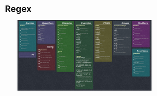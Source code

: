 # Regex

<figure><img src="../.gitbook/assets/image (3) (1) (1).png" alt=""><figcaption></figcaption></figure>

